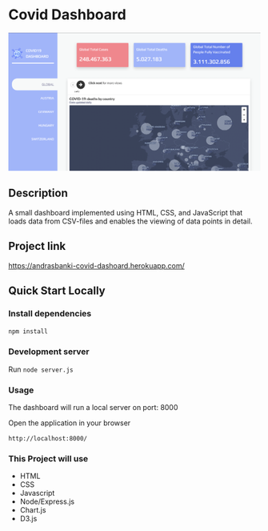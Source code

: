 # Covid Dashboard

![Screenshot](https://github.com/andrasbanki/Covid-Dashboard/raw/main/docs/static/img/CovidDashboard.png)

## Description

A small dashboard implemented using HTML, CSS, and JavaScript that loads data from CSV-files and enables the viewing of data points in detail.

## Project link

https://andrasbanki-covid-dashoard.herokuapp.com/

## Quick Start Locally

### Install dependencies

`npm install`

### Development server

Run `node server.js`

### Usage

The dashboard will run a local server on port: 8000

Open the application in your browser

```
http://localhost:8000/
```

### This Project will use

-   HTML
-   CSS
-   Javascript
-   Node/Express.js
-   Chart.js
-   D3.js
